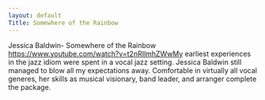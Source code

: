 ```yaml
---
layout: default
Title: Somewhere of the Rainbow
---
```


Jessica Baldwin- Somewhere of the Rainbow 
https://www.youtube.com/watch?v=t2nRIlmhZWwMy earliest experiences in the jazz idiom were spent in a vocal jazz setting. Jessica Baldwin still managed to blow all my expectations away. Comfortable in virtually all vocal generes, her skills as musical visionary, band leader, and arranger complete the package. 